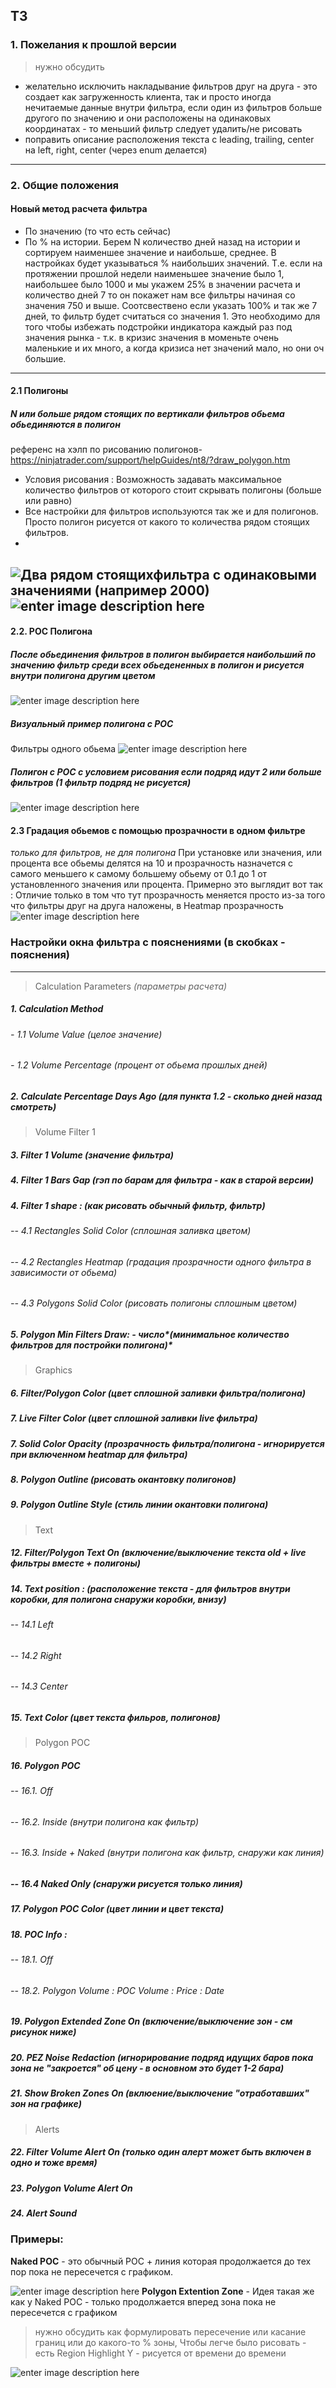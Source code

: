 
## ТЗ
### 1. Пожелания к прошлой версии
 > нужно обсудить 
- желательно исключить накладывание фильтров друг на друга - это создает как загруженность клиента, так и просто иногда нечитаемые данные внутри фильтра, если один из фильтров больше другого по значению и они расположены на одинаковых координатах - то меньший фильтр следует удалить/не рисовать
- поправить описание расположения текста с  leading, trailing, center на left, right, center (через enum делается)
---
### 2. Общие положения

#### Новый метод расчета фильтра
- По значению (то что есть сейчас)
- По % на истории. Берем N количество дней назад на истории и сортируем наименшее значение и наибольше, среднее. В настройках будет указываться % наибольших значений. Т.е. если на протяжении прошлой недели наименьшее значение было 1, наибольшее было 1000 и мы укажем 25% в значении расчета и количество дней 7 то он покажет нам все фильтры начиная со значения 750 и выше. Соотсвествено если указать 100%  и так же 7 дней, то фильтр будет считаться со значения 1. Это необходимо для того чтобы избежать подстройки индикатора каждый раз под значения рынка - т.к. в кризис значения в моменьте очень маленькие и их много, а когда кризиса нет значений мало, но они оч большие.
---
#### 2.1 Полигоны
##### N или больше рядом стоящих по вертикали фильтров обьема обьединяются в полигон
референс на хэлп по рисованию полигонов- https://ninjatrader.com/support/helpGuides/nt8/?draw_polygon.htm
- Условия рисования : Возможность задавать максимальное количество фильтров от которого стоит скрывать полигоны (больше или равно)
- Все настройки для фильтров используются так же и для полигонов. Просто полигон рисуется от какого то количества рядом стоящих фильтров.
- 

![Два рядом стоящихфильтра с одинаковыми значениями (например 2000)](https://raw.githubusercontent.com/icesaw/mytrade/main/1.png)![enter image description here](https://raw.githubusercontent.com/icesaw/mytrade/main/2.png)
---
#### 2.2. POC Полигона
##### После обьединения фильтров в полигон выбирается наибольший по значению фильтр среди всех обьедененных в полигон и рисуется внутри полигона другим цветом
 
![enter image description here](https://raw.githubusercontent.com/icesaw/mytrade/main/3.png)
##### Визуальный пример полигона с POC
Фильтры одного обьема
![enter image description here](https://raw.githubusercontent.com/icesaw/mytrade/main/6.png)
##### Полигон с POC с условием рисования если подряд идут 2 или больше фильтров (1 фильтр подряд не рисуется)
![enter image description here](https://raw.githubusercontent.com/icesaw/mytrade/main/5.png)
#### 2.3 Градация обьемов с помощью прозрачности в одном фильтре 
*только для фильтров, не для полигона*
При установке или значения, или процента все обьемы делятся на 10 и прозрачность назначется с самого меньшего к самому большему обьему от 0.1 до 1 от установленного значения или процента.
Примерно это выглядит вот так : 
Отличие только в том что тут прозрачность меняется просто из-за того что фильтры друг на друга наложены, в Heatmap прозрачность 
![enter image description here](https://raw.githubusercontent.com/icesaw/mytrade/main/4.png)
### Настройки окна фильтра с пояснениями (в скобках - пояснения)
---
> Calculation Parameters *(параметры расчета)*
##### 1. Calculation Method
###### - 1.1 Volume Value *(целое значение)*
###### - 1.2 Volume Percentage *(процент от обьема прошлых дней)*
##### 2. Calculate Percentage Days Ago *(для пункта 1.2 - сколько дней назад смотреть)*
>Volume Filter 1
##### 3. Filter 1 Volume *(значение фильтра)*
##### 4. Filter 1 Bars Gap *(гэп по барам для фильтра - как в старой версии)*
##### 4. Filter 1 shape : *(как рисовать обычный фильтр, фильтр)*
###### -- 4.1 Rectangles Solid Color *(сплошная заливка цветом)*
###### -- 4.2 Rectangles Heatmap (градация прозрачности одного фильтра в зависимости от обьема)
###### -- 4.3 Polygons Solid Color (рисовать полигоны сплошным цветом)
##### 5. Polygon Min Filters Draw: - число*(минимальное количество фильтров для постройки полигона)*
> Graphics
##### 6. Filter/Polygon Color *(цвет сплошной заливки фильтра/полигона)*
##### 7. Live Filter Color *(цвет сплошной заливки live фильтра)*
##### 7. Solid Color Opacity *(прозрачность фильтра/полигона - игнорируется при включенном heatmap для фильтра)*
##### 8. Polygon Outline *(рисовать окантовку полигонов)*
##### 9. Polygon Outline Style *(стиль линии окантовки полигона)*
> Text
##### 12. Filter/Polygon Text On *(включение/выключение текста old + live фильтры вместе + полигоны)*
##### 14. Text position : *(расположение текста - для фильтров внутри коробки, для полигона снаружи коробки, внизу)*
###### -- 14.1 Left
###### -- 14.2 Right
###### -- 14.3 Center
##### 15. Text Color *(цвет текста фильров, полигонов)*
>Polygon POC
##### 16. Polygon POC
###### -- 16.1. Off
###### -- 16.2. Inside *(внутри полигона как фильтр)*
###### -- 16.3. Inside + Naked *(внутри полигона как фильтр, снаружи как линия)*
##### -- 16.4 Naked Only *(снаружи рисуется только линия)*
##### 17. Polygon POC Color (цвет линии и цвет текста)
##### 18. POC Info :
###### -- 18.1. Off
###### -- 18.2. Polygon Volume : POC Volume : Price : Date
##### 19. Polygon Extended Zone On (включение/выключение зон - см рисунок ниже)
##### 20. PEZ Noise Redaction (игнорирование подряд идущих баров пока зона не "закроется" об цену - в основном это будет 1-2 бара)
##### 21. Show Broken Zones On (вклюение/выключение "отработавших" зон на графике)
>Alerts
##### 22. Filter Volume Alert On (только один алерт может быть включен в одно и тоже время)
##### 23. Polygon Volume Alert On
##### 24. Alert Sound

### Примеры:
**Naked POC** - это обычный POC + линия которая продолжается до тех пор пока не пересечется с графиком.

![enter image description here](https://raw.githubusercontent.com/icesaw/mytrade/main/7.png)
**Polygon Extention Zone** - Идея такая же как у Naked POC - только продолжается вперед зона пока не пересечется с графиком
>нужно обсудить как формулировать пересечение или касание границ или до какого-то % зоны, Чтобы легче было рисовать - есть Region Highlight Y - рисуется от времени до времени 

![enter image description here](https://raw.githubusercontent.com/icesaw/mytrade/main/8.png)


